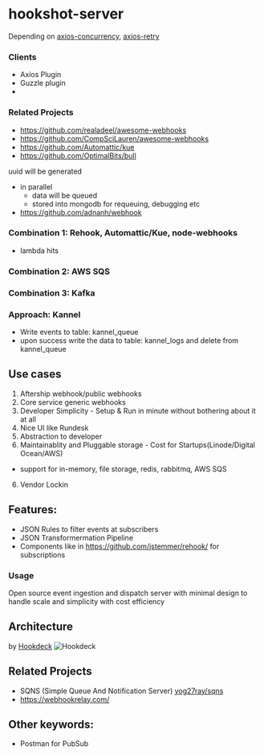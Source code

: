 # hookshot-server

Depending on [axios-concurrency](https://www.npmjs.com/package/axios-concurrency), [axios-retry](https://www.npmjs.com/package/axios-retry)

### Clients
- Axios Plugin
- Guzzle plugin
- 

### Related Projects
- https://github.com/realadeel/awesome-webhooks
- https://github.com/CompSciLauren/awesome-webhooks
- https://github.com/Automattic/kue
- https://github.com/OptimalBits/bull

uuid will be generated
- in parallel
  - data will be queued 
  - stored into mongodb for requeuing, debugging etc
- https://github.com/adnanh/webhook

### Combination 1: Rehook, Automattic/Kue, node-webhooks
- lambda hits


### Combination 2: AWS SQS
### Combination 3: Kafka

### Approach: Kannel
- Write events to table: kannel_queue
- upon success write the data to table: kannel_logs and delete from  kannel_queue

## Use cases
1. Aftership webhook/public webhooks
2. Core service generic webhooks
3. Developer Simplicity - Setup & Run in minute without bothering about it at all
4. Nice UI like Rundesk
4. Abstraction to developer
5. Maintainablity and Pluggable storage - Cost for Startups(Linode/Digital Ocean/AWS)
  - support for in-memory, file storage, redis, rabbitmq, AWS SQS
6. Vendor Lockin

## Features:
-  JSON Rules to filter events at subscribers
-  JSON Transformermation Pipeline
-  Components like in https://github.com/jstemmer/rehook/ for subscriptions

### Usage
Open source event ingestion and dispatch server with minimal design to handle scale and simplicity with cost efficiency

## Architecture
by [Hookdeck](https://hookdeck.io/)
![Hookdeck](https://uploads-ssl.webflow.com/5f8144f15100b7a30e10dbcf/5f8a1ee2d61003d3efaf93b1_Group%20116.svg)

## Related Projects
- SQNS (Simple Queue And Notification Server) [yog27ray/sqns](https://github.com/yog27ray/sqns)
- https://webhookrelay.com/

## Other keywords:
- Postman for PubSub
